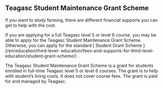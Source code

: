 ##  Teagasc Student Maintenance Grant Scheme

If you want to study farming, there are different financial supports you can
get to help with the cost.

If you are applying for a full Teagasc level 5 or level 6 course, you may be
able to apply for the Teagasc Student Maintenance Grant Scheme. Otherwise, you
can apply for the standard [ Student Grant Scheme ](/en/education/third-level-
education/fees-and-supports-for-third-level-education/student-grant-scheme/) .

The Teagasc Student Maintenance Grant Scheme is a grant for students enrolled
in full-time Teagasc level 5 or level 6 courses. The grant is to help with
student’s living costs. It does not cover course fees. The grant is paid for
and managed by Teagasc.
